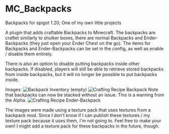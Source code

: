 # MC_Backpacks
Backpacks for spigot 1.20; One of my own little projects

A plugin that adds craftable Backpacks to Minecraft. The backpacks are craftet similarly to shulker boxes, there are normal Backpacks and Ender-Backpacks (they just open your Ender Chest on the go).
The items for Backpacks and Ender-Backpacks can be set in the config, as well as enable / disable them entirely.

There is also an option to disable putting backpacks inside other backpacks. If disabled, players will still be able to retrieve stored backpacks from inside backpacks, but it will no longer be possible to put backpacks inside.

Images:
![Backpack Inventory (empty)](https://github.com/Just1Developer/MC_Backpacks/assets/78445321/3764b781-f082-41a1-bf73-50219caa31a9)
![Crafting Recipe Backpack](https://github.com/Just1Developer/MC_Backpacks/assets/78445321/7fe23cd2-5535-4fc0-88d9-5e70e93b169e)
Note that backpacks can now be stacked without an issue. This is a warning from the Alpha.
![Crafting Recipe Ender-Backpack](https://github.com/Just1Developer/MC_Backpacks/assets/78445321/51b6828d-1931-449c-9674-f25736e45459)


The images were made using a texture pack that uses textures from a backpack mod. Since I don't know if I can publish these textures / my texture pack because it uses them, I'm not going to. Feel free to make your own!
I might add a texture pack for these backpacks in the future, though.
